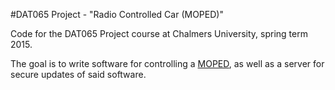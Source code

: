 #DAT065 Project - "Radio Controlled Car (MOPED)"

Code for the DAT065 Project course at Chalmers University, spring term 2015.

The goal is to write software for controlling a [MOPED](https://moped.sics.se),
as well as a server for secure updates of said software.

